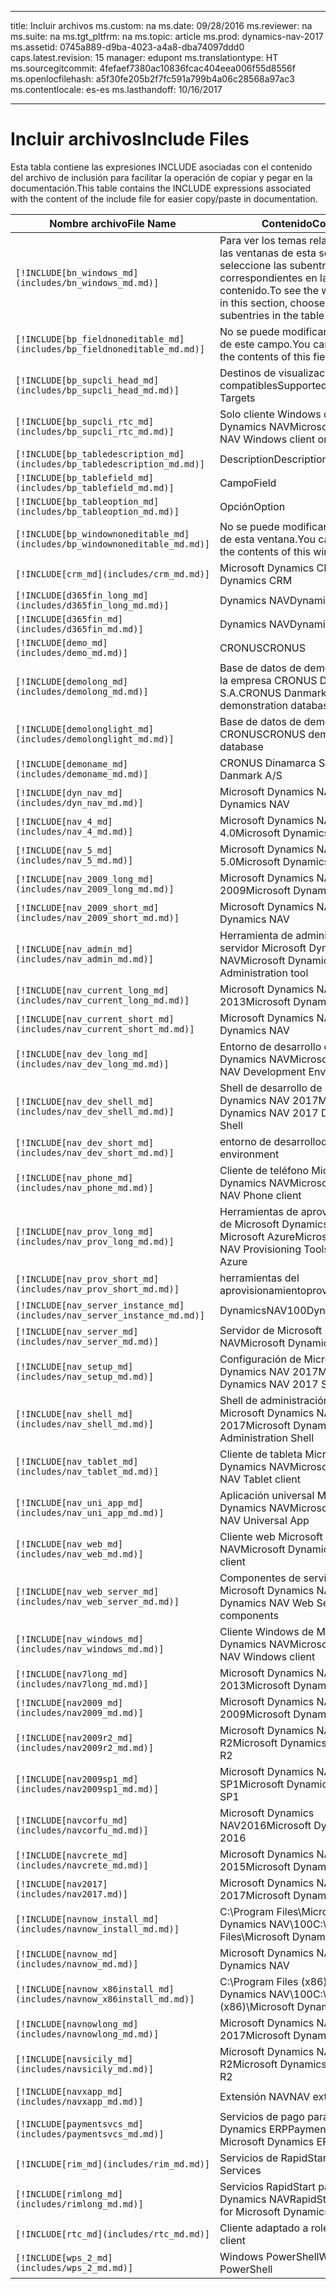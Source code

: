 
---
title: Incluir archivos
ms.custom: na
ms.date: 09/28/2016
ms.reviewer: na
ms.suite: na
ms.tgt_pltfrm: na
ms.topic: article
ms.prod: dynamics-nav-2017
ms.assetid: 0745a889-d9ba-4023-a4a8-dba74097ddd0
caps.latest.revision: 15
manager: edupont
ms.translationtype: HT
ms.sourcegitcommit: 4fefaef7380ac10836fcac404eea006f55d8556f
ms.openlocfilehash: a5f30fe205b2f7fc591a799b4a06c28568a97ac3
ms.contentlocale: es-es
ms.lasthandoff: 10/16/2017

---

# <a name="include-files"></a><span data-ttu-id="793fe-102">Incluir archivos</span><span class="sxs-lookup"><span data-stu-id="793fe-102">Include Files</span></span>

<span data-ttu-id="793fe-103">Esta tabla contiene las expresiones INCLUDE asociadas con el contenido del archivo de inclusión para facilitar la operación de copiar y pegar en la documentación.</span><span class="sxs-lookup"><span data-stu-id="793fe-103">This table contains the INCLUDE expressions associated with the content of the include file for easier copy/paste in documentation.</span></span>

|<span data-ttu-id="793fe-104">Nombre archivo</span><span class="sxs-lookup"><span data-stu-id="793fe-104">File Name</span></span>   |<span data-ttu-id="793fe-105">Contenido</span><span class="sxs-lookup"><span data-stu-id="793fe-105">Content</span></span>  |
|------------|---------|
|`[!INCLUDE[bn_windows_md](includes/bn_windows_md.md)]`|<span data-ttu-id="793fe-106">Para ver los temas relacionados con las ventanas de esta sección, seleccione las subentradas correspondientes en la tabla de contenido.</span><span class="sxs-lookup"><span data-stu-id="793fe-106">To see the window topics in this section, choose the subentries in the table of contents.</span></span>|
|`[!INCLUDE[bp_fieldnoneditable_md](includes/bp_fieldnoneditable_md.md)]`|<span data-ttu-id="793fe-107">No se puede modificar el contenido de este campo.</span><span class="sxs-lookup"><span data-stu-id="793fe-107">You cannot change the contents of this field.</span></span>|
|`[!INCLUDE[bp_supcli_head_md](includes/bp_supcli_head_md.md)]`|<span data-ttu-id="793fe-108">Destinos de visualización compatibles</span><span class="sxs-lookup"><span data-stu-id="793fe-108">Supported Display Targets</span></span>|
|`[!INCLUDE[bp_supcli_rtc_md](includes/bp_supcli_rtc_md.md)]`|<span data-ttu-id="793fe-109">Solo cliente Windows de Microsoft Dynamics NAV</span><span class="sxs-lookup"><span data-stu-id="793fe-109">Microsoft Dynamics NAV Windows client only</span></span>|
|`[!INCLUDE[bp_tabledescription_md](includes/bp_tabledescription_md.md)]`|<span data-ttu-id="793fe-110">Description</span><span class="sxs-lookup"><span data-stu-id="793fe-110">Description</span></span>| 
|`[!INCLUDE[bp_tablefield_md](includes/bp_tablefield_md.md)]`|<span data-ttu-id="793fe-111">Campo</span><span class="sxs-lookup"><span data-stu-id="793fe-111">Field</span></span>|
|`[!INCLUDE[bp_tableoption_md](includes/bp_tableoption_md.md)]`|<span data-ttu-id="793fe-112">Opción</span><span class="sxs-lookup"><span data-stu-id="793fe-112">Option</span></span>|
|`[!INCLUDE[bp_windownoneditable_md](includes/bp_windownoneditable_md.md)]`|<span data-ttu-id="793fe-113">No se puede modificar el contenido de esta ventana.</span><span class="sxs-lookup"><span data-stu-id="793fe-113">You cannot change the contents of this window.</span></span>|
|`[!INCLUDE[crm_md](includes/crm_md.md)]`|<span data-ttu-id="793fe-114">Microsoft Dynamics CRM</span><span class="sxs-lookup"><span data-stu-id="793fe-114">Microsoft Dynamics CRM</span></span>|
|`[!INCLUDE[d365fin_long_md](includes/d365fin_long_md.md)]`|<span data-ttu-id="793fe-115">Dynamics NAV</span><span class="sxs-lookup"><span data-stu-id="793fe-115">Dynamics NAV</span></span>|
|`[!INCLUDE[d365fin_md](includes/d365fin_md.md)]`|<span data-ttu-id="793fe-116">Dynamics NAV</span><span class="sxs-lookup"><span data-stu-id="793fe-116">Dynamics NAV</span></span>|
|`[!INCLUDE[demo_md](includes/demo_md.md)]`|<span data-ttu-id="793fe-117">CRONUS</span><span class="sxs-lookup"><span data-stu-id="793fe-117">CRONUS</span></span>|
|`[!INCLUDE[demolong_md](includes/demolong_md.md)]`|<span data-ttu-id="793fe-118">Base de datos de demostración de la empresa CRONUS Dinamarca S.A.</span><span class="sxs-lookup"><span data-stu-id="793fe-118">CRONUS Danmark A/S demonstration database</span></span>|
|`[!INCLUDE[demolonglight_md](includes/demolonglight_md.md)]`|<span data-ttu-id="793fe-119">Base de datos de demostración CRONUS</span><span class="sxs-lookup"><span data-stu-id="793fe-119">CRONUS demonstration database</span></span>|
|`[!INCLUDE[demoname_md](includes/demoname_md.md)]`|<span data-ttu-id="793fe-120">CRONUS Dinamarca S.A.</span><span class="sxs-lookup"><span data-stu-id="793fe-120">CRONUS Danmark A/S</span></span>|
|`[!INCLUDE[dyn_nav_md](includes/dyn_nav_md.md)]`|<span data-ttu-id="793fe-121">Microsoft Dynamics NAV</span><span class="sxs-lookup"><span data-stu-id="793fe-121">Microsoft Dynamics NAV</span></span>|
|`[!INCLUDE[nav_4_md](includes/nav_4_md.md)]`|<span data-ttu-id="793fe-122">Microsoft Dynamics NAV 4.0</span><span class="sxs-lookup"><span data-stu-id="793fe-122">Microsoft Dynamics NAV 4.0</span></span>|
|`[!INCLUDE[nav_5_md](includes/nav_5_md.md)]`|<span data-ttu-id="793fe-123">Microsoft Dynamics NAV 5.0</span><span class="sxs-lookup"><span data-stu-id="793fe-123">Microsoft Dynamics NAV 5.0</span></span>|
|`[!INCLUDE[nav_2009_long_md](includes/nav_2009_long_md.md)]`|<span data-ttu-id="793fe-124">Microsoft Dynamics NAV 2009</span><span class="sxs-lookup"><span data-stu-id="793fe-124">Microsoft Dynamics NAV 2009</span></span>|
|`[!INCLUDE[nav_2009_short_md](includes/nav_2009_short_md.md)]`|<span data-ttu-id="793fe-125">Microsoft Dynamics NAV</span><span class="sxs-lookup"><span data-stu-id="793fe-125">Microsoft Dynamics NAV</span></span>|
|`[!INCLUDE[nav_admin_md](includes/nav_admin_md.md)]`|<span data-ttu-id="793fe-126">Herramienta de administración del servidor Microsoft Dynamics NAV</span><span class="sxs-lookup"><span data-stu-id="793fe-126">Microsoft Dynamics NAV Server Administration tool</span></span>|
|`[!INCLUDE[nav_current_long_md](includes/nav_current_long_md.md)]`|<span data-ttu-id="793fe-127">Microsoft Dynamics NAV 2013</span><span class="sxs-lookup"><span data-stu-id="793fe-127">Microsoft Dynamics NAV 2013</span></span>|
|`[!INCLUDE[nav_current_short_md](includes/nav_current_short_md.md)]`|<span data-ttu-id="793fe-128">Microsoft Dynamics NAV</span><span class="sxs-lookup"><span data-stu-id="793fe-128">Microsoft Dynamics NAV</span></span>|
|`[!INCLUDE[nav_dev_long_md](includes/nav_dev_long_md.md)]`|<span data-ttu-id="793fe-129">Entorno de desarrollo de Microsoft Dynamics NAV</span><span class="sxs-lookup"><span data-stu-id="793fe-129">Microsoft Dynamics NAV Development Environment</span></span>|
|`[!INCLUDE[nav_dev_shell_md](includes/nav_dev_shell_md.md)]`|<span data-ttu-id="793fe-130">Shell de desarrollo de Microsoft Dynamics NAV 2017</span><span class="sxs-lookup"><span data-stu-id="793fe-130">Microsoft Dynamics NAV 2017 Development Shell</span></span>|
|`[!INCLUDE[nav_dev_short_md](includes/nav_dev_short_md.md)]`|<span data-ttu-id="793fe-131">entorno de desarrollo</span><span class="sxs-lookup"><span data-stu-id="793fe-131">development environment</span></span>|
|`[!INCLUDE[nav_phone_md](includes/nav_phone_md.md)]`|<span data-ttu-id="793fe-132">Cliente de teléfono Microsoft Dynamics NAV</span><span class="sxs-lookup"><span data-stu-id="793fe-132">Microsoft Dynamics NAV Phone client</span></span>|
|`[!INCLUDE[nav_prov_long_md](includes/nav_prov_long_md.md)]`|<span data-ttu-id="793fe-133">Herramientas de aprovisionamiento de Microsoft Dynamics NAV para Microsoft Azure</span><span class="sxs-lookup"><span data-stu-id="793fe-133">Microsoft Dynamics NAV Provisioning Tools for Microsoft Azure</span></span>|
|`[!INCLUDE[nav_prov_short_md](includes/nav_prov_short_md.md)]`|<span data-ttu-id="793fe-134">herramientas del aprovisionamiento</span><span class="sxs-lookup"><span data-stu-id="793fe-134">provisioning tools</span></span>|
|`[!INCLUDE[nav_server_instance_md](includes/nav_server_instance_md.md)]`|<span data-ttu-id="793fe-135">DynamicsNAV100</span><span class="sxs-lookup"><span data-stu-id="793fe-135">DynamicsNAV100</span></span>|
|`[!INCLUDE[nav_server_md](includes/nav_server_md.md)]`|<span data-ttu-id="793fe-136">Servidor de Microsoft Dynamics NAV</span><span class="sxs-lookup"><span data-stu-id="793fe-136">Microsoft Dynamics NAV Server</span></span>|
|`[!INCLUDE[nav_setup_md](includes/nav_setup_md.md)]`|<span data-ttu-id="793fe-137">Configuración de Microsoft Dynamics NAV 2017</span><span class="sxs-lookup"><span data-stu-id="793fe-137">Microsoft Dynamics NAV 2017 Setup</span></span>|
|`[!INCLUDE[nav_shell_md](includes/nav_shell_md.md)]`|<span data-ttu-id="793fe-138">Shell de administración para Microsoft Dynamics NAV 2017</span><span class="sxs-lookup"><span data-stu-id="793fe-138">Microsoft Dynamics NAV 2017 Administration Shell</span></span>|
|`[!INCLUDE[nav_tablet_md](includes/nav_tablet_md.md)]`|<span data-ttu-id="793fe-139">Cliente de tableta Microsoft Dynamics NAV</span><span class="sxs-lookup"><span data-stu-id="793fe-139">Microsoft Dynamics NAV Tablet client</span></span>|
|`[!INCLUDE[nav_uni_app_md](includes/nav_uni_app_md.md)]`|<span data-ttu-id="793fe-140">Aplicación universal Microsoft Dynamics NAV</span><span class="sxs-lookup"><span data-stu-id="793fe-140">Microsoft Dynamics NAV Universal App</span></span>|
|`[!INCLUDE[nav_web_md](includes/nav_web_md.md)]`|<span data-ttu-id="793fe-141">Cliente web Microsoft Dynamics NAV</span><span class="sxs-lookup"><span data-stu-id="793fe-141">Microsoft Dynamics NAV Web client</span></span>|
|`[!INCLUDE[nav_web_server_md](includes/nav_web_server_md.md)]`|<span data-ttu-id="793fe-142">Componentes de servidor web de Microsoft Dynamics NAV</span><span class="sxs-lookup"><span data-stu-id="793fe-142">Microsoft Dynamics NAV Web Server components</span></span>|
|`[!INCLUDE[nav_windows_md](includes/nav_windows_md.md)]`|<span data-ttu-id="793fe-143">Cliente Windows de Microsoft Dynamics NAV</span><span class="sxs-lookup"><span data-stu-id="793fe-143">Microsoft Dynamics NAV Windows client</span></span>|
|`[!INCLUDE[nav7long_md](includes/nav7long_md.md)]`|<span data-ttu-id="793fe-144">Microsoft Dynamics NAV 2013</span><span class="sxs-lookup"><span data-stu-id="793fe-144">Microsoft Dynamics NAV 2013</span></span>|
|`[!INCLUDE[nav2009_md](includes/nav2009_md.md)]`|<span data-ttu-id="793fe-145">Microsoft Dynamics NAV 2009</span><span class="sxs-lookup"><span data-stu-id="793fe-145">Microsoft Dynamics NAV 2009</span></span>|
|`[!INCLUDE[nav2009r2_md](includes/nav2009r2_md.md)]`|<span data-ttu-id="793fe-146">Microsoft Dynamics NAV 2009 R2</span><span class="sxs-lookup"><span data-stu-id="793fe-146">Microsoft Dynamics NAV 2009 R2</span></span>|
|`[!INCLUDE[nav2009sp1_md](includes/nav2009sp1_md.md)]`|<span data-ttu-id="793fe-147">Microsoft Dynamics NAV 2009 SP1</span><span class="sxs-lookup"><span data-stu-id="793fe-147">Microsoft Dynamics NAV 2009 SP1</span></span>|
|`[!INCLUDE[navcorfu_md](includes/navcorfu_md.md)]`|<span data-ttu-id="793fe-148">Microsoft Dynamics NAV2016</span><span class="sxs-lookup"><span data-stu-id="793fe-148">Microsoft Dynamics NAV 2016</span></span>|
|`[!INCLUDE[navcrete_md](includes/navcrete_md.md)]`|<span data-ttu-id="793fe-149">Microsoft Dynamics NAV 2015</span><span class="sxs-lookup"><span data-stu-id="793fe-149">Microsoft Dynamics NAV 2015</span></span>|
|`[!INCLUDE[nav2017](includes/nav2017.md)]`|<span data-ttu-id="793fe-150">Microsoft Dynamics NAV 2017</span><span class="sxs-lookup"><span data-stu-id="793fe-150">Microsoft Dynamics NAV 2017</span></span>|
|`[!INCLUDE[navnow_install_md](includes/navnow_install_md.md)]`|<span data-ttu-id="793fe-151">C:\\Program Files\\Microsoft Dynamics NAV\\100</span><span class="sxs-lookup"><span data-stu-id="793fe-151">C:\\Program Files\\Microsoft Dynamics NAV\\100</span></span>|
|`[!INCLUDE[navnow_md](includes/navnow_md.md)]`|<span data-ttu-id="793fe-152">Microsoft Dynamics NAV</span><span class="sxs-lookup"><span data-stu-id="793fe-152">Microsoft Dynamics NAV</span></span>|
|`[!INCLUDE[navnow_x86install_md](includes/navnow_x86install_md.md)]`|<span data-ttu-id="793fe-153">C:\\Program Files \(x86\)\\Microsoft Dynamics NAV\\100</span><span class="sxs-lookup"><span data-stu-id="793fe-153">C:\\Program Files \(x86\)\\Microsoft Dynamics NAV\\100</span></span>|
|`[!INCLUDE[navnowlong_md](includes/navnowlong_md.md)]`|<span data-ttu-id="793fe-154">Microsoft Dynamics NAV 2017</span><span class="sxs-lookup"><span data-stu-id="793fe-154">Microsoft Dynamics NAV 2017</span></span>|
|`[!INCLUDE[navsicily_md](includes/navsicily_md.md)]`|<span data-ttu-id="793fe-155">Microsoft Dynamics NAV 2013 R2</span><span class="sxs-lookup"><span data-stu-id="793fe-155">Microsoft Dynamics NAV 2013 R2</span></span>|
|`[!INCLUDE[navxapp_md](includes/navxapp_md.md)]`|<span data-ttu-id="793fe-156">Extensión NAV</span><span class="sxs-lookup"><span data-stu-id="793fe-156">NAV extension</span></span>|
|`[!INCLUDE[paymentsvcs_md](includes/paymentsvcs_md.md)]`|<span data-ttu-id="793fe-157">Servicios de pago para Microsoft Dynamics ERP</span><span class="sxs-lookup"><span data-stu-id="793fe-157">Payment Services for Microsoft Dynamics ERP</span></span>|
|`[!INCLUDE[rim_md](includes/rim_md.md)]`|<span data-ttu-id="793fe-158">Servicios de RapidStart</span><span class="sxs-lookup"><span data-stu-id="793fe-158">RapidStart Services</span></span>|
|`[!INCLUDE[rimlong_md](includes/rimlong_md.md)]`|<span data-ttu-id="793fe-159">Servicios RapidStart para Microsoft Dynamics NAV</span><span class="sxs-lookup"><span data-stu-id="793fe-159">RapidStart Services for Microsoft Dynamics NAV</span></span>|
|`[!INCLUDE[rtc_md](includes/rtc_md.md)]`|<span data-ttu-id="793fe-160">Cliente adaptado a roles</span><span class="sxs-lookup"><span data-stu-id="793fe-160">RoleTailored client</span></span>|
|`[!INCLUDE[wps_2_md](includes/wps_2_md.md)]`|<span data-ttu-id="793fe-161">Windows PowerShell</span><span class="sxs-lookup"><span data-stu-id="793fe-161">Windows PowerShell</span></span>|

